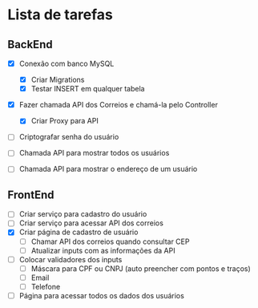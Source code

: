 # Lista de tarefas
## BackEnd
- [x] Conexão com banco MySQL
  - [x] Criar Migrations
  - [x] Testar INSERT em qualquer tabela
- [x] Fazer chamada API dos Correios e chamá-la pelo Controller
  - [x] Criar Proxy para API
- [ ] Criptografar senha do usuário
- [ ] Chamada API para mostrar todos os usuários
- [ ] Chamada API para mostrar o endereço de um usuário
 

## FrontEnd
- [ ] Criar serviço para cadastro do usuário
- [ ] Criar serviço para acessar API dos correios
- [x] Criar página de cadastro de usuário
  - [ ] Chamar API dos correios quando consultar CEP
  - [ ] Atualizar inputs com as informações da API
- [ ] Colocar validadores dos inputs
  - [ ] Máscara para CPF ou CNPJ (auto preencher com pontos e traços)
  - [ ] Email
  - [ ] Telefone
- [ ] Página para acessar todos os dados dos usuários

